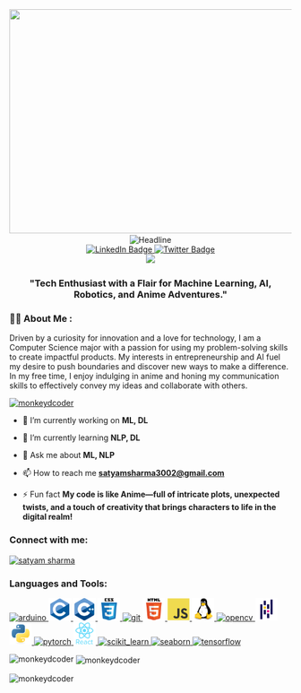 <div align="center">
  <img src="https://i.pinimg.com/originals/2a/53/65/2a53651a35816f499270d8275fd5318f.gif" width="600", height="400"/>
</div>

<div align=center>
        <img src="https://readme-typing-svg.herokuapp.com?color=FF2D19&size=32&center=true&vCenter=true&width=600&height=50&lines=Hello+Geeks,+I'm+Satyam+%F0%9F%91%8B;An+Eager+Problem+Solver" alt="Headline" />
</div>

<div id="badges" align="center">
  <a href="https://www.linkedin.com/in/satyam-sharma-24463522a/">
    <img src="https://img.shields.io/badge/LinkedIn-blue?style=for-the-badge&logo=linkedin&logoColor=white" alt="LinkedIn Badge"/>
  </a>
  <a href="https://twitter.com/Satyam_R_sharma">
    <img src="https://img.shields.io/badge/Twitter-blue?style=for-the-badge&logo=twitter&logoColor=white" alt="Twitter Badge"/>
  </a>
</div>
  <div align="center">
  <img src="https://komarev.com/ghpvc/?username=monkeydcoder&style=flat-square&color=blue"/>
</div>
<h3 align="center">"Tech Enthusiast with a Flair for Machine Learning, AI, Robotics, and Anime Adventures."</h3>


### :man_technologist: About Me :

Driven by a curiosity for innovation and a love for technology, I am a Computer Science major with a passion for using my problem-solving skills to create impactful products. My interests in entrepreneurship and AI fuel my desire to push boundaries and discover new ways to make a difference. In my free time, I enjoy indulging in anime and honing my communication skills to effectively convey my ideas and collaborate with others.

<p align="left"> <a href="https://github.com/ryo-ma/github-profile-trophy"><img src="https://github-profile-trophy.vercel.app/?username=monkeydcoder" alt="monkeydcoder" /></a> </p>

- 🔭 I’m currently working on **ML, DL**

- 🌱 I’m currently learning **NLP, DL**

- 💬 Ask me about **ML, NLP**

- 📫 How to reach me **satyamsharma3002@gmail.com**

- ⚡ Fun fact **My code is like Anime—full of intricate plots, unexpected twists, and a touch of creativity that brings characters to life in the digital realm!**

<h3 align="left">Connect with me:</h3>
<p align="left">
<a href="https://linkedin.com/in/satyam sharma" target="blank"><img align="center" src="https://raw.githubusercontent.com/rahuldkjain/github-profile-readme-generator/master/src/images/icons/Social/linked-in-alt.svg" alt="satyam sharma" height="30" width="40" /></a>
</p>

<h3 align="left">Languages and Tools:</h3>
<p align="left"> <a href="https://www.arduino.cc/" target="_blank" rel="noreferrer"> <img src="https://cdn.worldvectorlogo.com/logos/arduino-1.svg" alt="arduino" width="40" height="40"/> </a> <a href="https://www.cprogramming.com/" target="_blank" rel="noreferrer"> <img src="https://raw.githubusercontent.com/devicons/devicon/master/icons/c/c-original.svg" alt="c" width="40" height="40"/> </a> <a href="https://www.w3schools.com/cpp/" target="_blank" rel="noreferrer"> <img src="https://raw.githubusercontent.com/devicons/devicon/master/icons/cplusplus/cplusplus-original.svg" alt="cplusplus" width="40" height="40"/> </a> <a href="https://www.w3schools.com/css/" target="_blank" rel="noreferrer"> <img src="https://raw.githubusercontent.com/devicons/devicon/master/icons/css3/css3-original-wordmark.svg" alt="css3" width="40" height="40"/> </a> <a href="https://git-scm.com/" target="_blank" rel="noreferrer"> <img src="https://www.vectorlogo.zone/logos/git-scm/git-scm-icon.svg" alt="git" width="40" height="40"/> </a> <a href="https://www.w3.org/html/" target="_blank" rel="noreferrer"> <img src="https://raw.githubusercontent.com/devicons/devicon/master/icons/html5/html5-original-wordmark.svg" alt="html5" width="40" height="40"/> </a> <a href="https://developer.mozilla.org/en-US/docs/Web/JavaScript" target="_blank" rel="noreferrer"> <img src="https://raw.githubusercontent.com/devicons/devicon/master/icons/javascript/javascript-original.svg" alt="javascript" width="40" height="40"/> </a> <a href="https://www.linux.org/" target="_blank" rel="noreferrer"> <img src="https://raw.githubusercontent.com/devicons/devicon/master/icons/linux/linux-original.svg" alt="linux" width="40" height="40"/> </a> <a href="https://opencv.org/" target="_blank" rel="noreferrer"> <img src="https://www.vectorlogo.zone/logos/opencv/opencv-icon.svg" alt="opencv" width="40" height="40"/> </a> <a href="https://pandas.pydata.org/" target="_blank" rel="noreferrer"> <img src="https://raw.githubusercontent.com/devicons/devicon/2ae2a900d2f041da66e950e4d48052658d850630/icons/pandas/pandas-original.svg" alt="pandas" width="40" height="40"/> </a> <a href="https://www.python.org" target="_blank" rel="noreferrer"> <img src="https://raw.githubusercontent.com/devicons/devicon/master/icons/python/python-original.svg" alt="python" width="40" height="40"/> </a> <a href="https://pytorch.org/" target="_blank" rel="noreferrer"> <img src="https://www.vectorlogo.zone/logos/pytorch/pytorch-icon.svg" alt="pytorch" width="40" height="40"/> </a> <a href="https://reactjs.org/" target="_blank" rel="noreferrer"> <img src="https://raw.githubusercontent.com/devicons/devicon/master/icons/react/react-original-wordmark.svg" alt="react" width="40" height="40"/> </a> <a href="https://scikit-learn.org/" target="_blank" rel="noreferrer"> <img src="https://upload.wikimedia.org/wikipedia/commons/0/05/Scikit_learn_logo_small.svg" alt="scikit_learn" width="40" height="40"/> </a> <a href="https://seaborn.pydata.org/" target="_blank" rel="noreferrer"> <img src="https://seaborn.pydata.org/_images/logo-mark-lightbg.svg" alt="seaborn" width="40" height="40"/> </a> <a href="https://www.tensorflow.org" target="_blank" rel="noreferrer"> <img src="https://www.vectorlogo.zone/logos/tensorflow/tensorflow-icon.svg" alt="tensorflow" width="40" height="40"/> </a> </p>

<p><img align="left" src="https://github-readme-stats.vercel.app/api/top-langs?username=monkeydcoder&show_icons=true&locale=en&layout=compact" alt="monkeydcoder" /></p>

<p>&nbsp;<img align="center" src="https://github-readme-stats.vercel.app/api?username=monkeydcoder&show_icons=true&locale=en" alt="monkeydcoder" /></p>

<p><img align="center" src="https://github-readme-streak-stats.herokuapp.com/?user=monkeydcoder&" alt="monkeydcoder" /></p>

